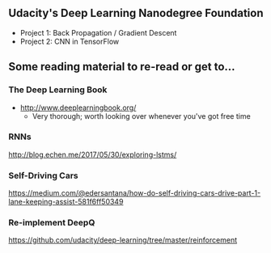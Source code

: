 ## Udacity's Deep Learning Nanodegree Foundation
* Project 1:  Back Propagation / Gradient Descent
* Project 2:  CNN in TensorFlow


## Some reading material to re-read or get to...

### The Deep Learning Book
* http://www.deeplearningbook.org/
  - Very thorough; worth looking over whenever you've got free time

### RNNs
http://blog.echen.me/2017/05/30/exploring-lstms/
### Self-Driving Cars
https://medium.com/@edersantana/how-do-self-driving-cars-drive-part-1-lane-keeping-assist-581f6ff50349


### Re-implement DeepQ
https://github.com/udacity/deep-learning/tree/master/reinforcement
